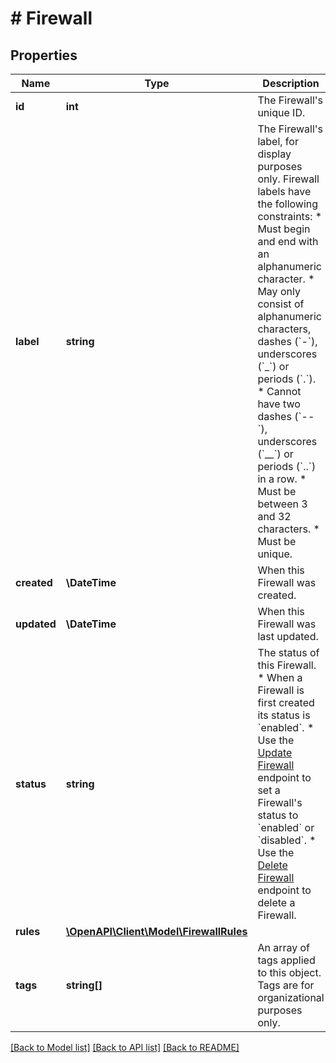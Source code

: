 # # Firewall

## Properties

Name | Type | Description | Notes
------------ | ------------- | ------------- | -------------
**id** | **int** | The Firewall&#39;s unique ID. | [optional] [readonly]
**label** | **string** | The Firewall&#39;s label, for display purposes only.  Firewall labels have the following constraints:    * Must begin and end with an alphanumeric character.   * May only consist of alphanumeric characters, dashes (&#x60;-&#x60;), underscores (&#x60;_&#x60;) or periods (&#x60;.&#x60;).   * Cannot have two dashes (&#x60;--&#x60;), underscores (&#x60;__&#x60;) or periods (&#x60;..&#x60;) in a row.   * Must be between 3 and 32 characters.   * Must be unique. | [optional]
**created** | **\DateTime** | When this Firewall was created. | [optional] [readonly]
**updated** | **\DateTime** | When this Firewall was last updated. | [optional] [readonly]
**status** | **string** | The status of this Firewall.    * When a Firewall is first created its status is &#x60;enabled&#x60;.   * Use the [Update Firewall](/docs/api/networking/#firewall-update) endpoint to set a Firewall&#39;s status to &#x60;enabled&#x60; or &#x60;disabled&#x60;.   * Use the [Delete Firewall](/docs/api/networking/#firewall-delete) endpoint to delete a Firewall. | [optional] [readonly]
**rules** | [**\OpenAPI\Client\Model\FirewallRules**](FirewallRules.md) |  | [optional]
**tags** | **string[]** | An array of tags applied to this object. Tags are for organizational purposes only. | [optional]

[[Back to Model list]](../../README.md#models) [[Back to API list]](../../README.md#endpoints) [[Back to README]](../../README.md)
